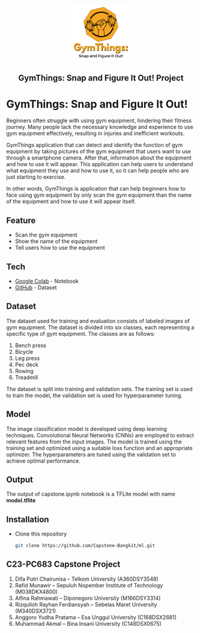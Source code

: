 <p align="center">
  <img src="Logo GymThings.png" height="150" />
</p>
<h2 align="center">GymThings: Snap and Figure It Out! Project </h2>

# GymThings: Snap and Figure It Out! 
Beginners often struggle with using gym equipment, hindering their fitness journey. Many people lack the necessary knowledge and experience to use gym equipment effectively, resulting in injuries and inefficient workouts.

GymThings application that can detect and identify the function of gym equipment by taking pictures of the gym equipment that users want to use through a smartphone camera. After that, information about the equipment and how to use it will appear. This application can help users to understand what equipment they use and how to use it, so it can help people who are just starting to exercise.

In other words, GymThings is application that can help beginners how to face using gym equipment by only scan the gym equipment than the name of the equipment and how to use it will appear itself.

## Feature
- Scan the gym equipment
- Show the name of the equipment
- Tell users how to use the equipment


## Tech
- [Google Colab](https://colab.research.google.com/drive/1iaRufRwf0EWYWkNPRQVd2bpbg9QKGgw-) - Notebook
- [GitHub](https://github.com/Capstone-Bangkit/ml/tree/main/data) - Dataset

## Dataset
The dataset used for training and evaluation consists of labeled images of gym equipment. The dataset is divided into six classes, each representing a specific type of gym equipment. The classes are as follows:
1. Bench press
2. Bicycle
3. Leg press
4. Pec deck
5. Rowing
6. Treadmill

The dataset is split into training and validation sets. The training set is used to train the model, the validation set is used for hyperparameter tuning.

## Model
The image classification model is developed using deep learning techniques. Convolutional Neural Networks (CNNs) are employed to extract relevant features from the input images. The model is trained using the training set and optimized using a suitable loss function and an appropriate optimizer. The hyperparameters are tuned using the validation set to achieve optimal performance.

## Output
The output of capstone.ipynb notebook is a TFLite model with name __model.tflite__

## Installation
- Clone this repository
  ```bash
  git clone https://github.com/Capstone-Bangkit/ml.git
  ```

## C23-PC683 Capstone Project
1. Difa Putri Chairunisa – Telkom University (A360DSY3548)
2. Rafid Munawir – Sepuluh Nopember Institute of Technology (M038DKX4800)
3. Alfina Rahmawati – Diponegoro University (M166DSY3314)
4. Rizqulloh Rayhan Ferdiansyah – Sebelas Maret University (M340DSX3721)
5. Anggoro Yudha Pratama – Esa Unggul University (C168DSX2681)
6. Muhammad Akmal – Bina Insani University (C148DSX0675)
